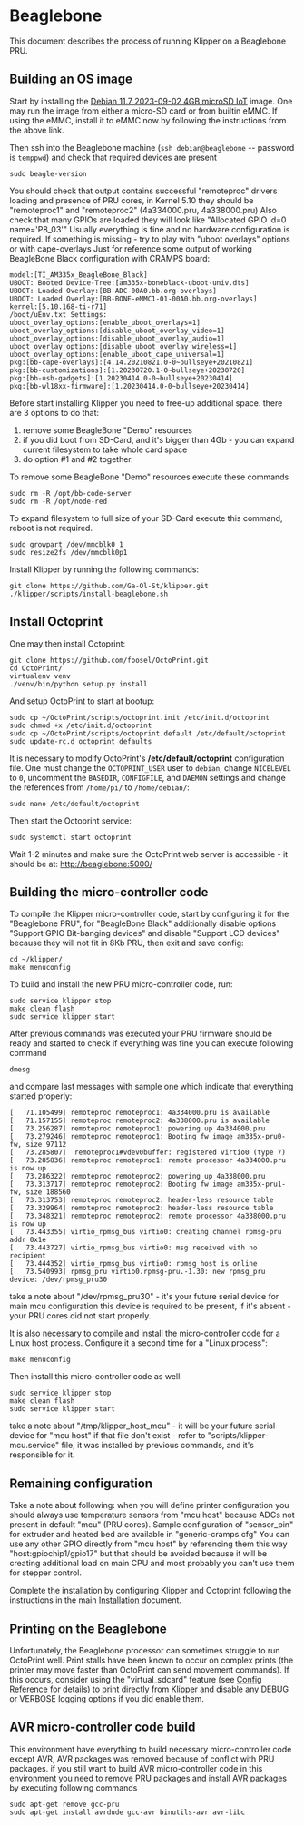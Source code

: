 # Beaglebone

This document describes the process of running Klipper on a Beaglebone
PRU.

## Building an OS image

Start by installing the
[Debian 11.7 2023-09-02 4GB microSD IoT](https://beagleboard.org/latest-images)
image. One may run the image from either a micro-SD card or from
builtin eMMC. If using the eMMC, install it to eMMC now by following
the instructions from the above link.

Then ssh into the Beaglebone machine (`ssh debian@beaglebone` --
password is `temppwd`) and check that required devices are present

```
sudo beagle-version
```
You should check that output contains successful "remoteproc" drivers loading and presence of PRU cores,
in Kernel 5.10 they should be "remoteproc1" and "remoteproc2" (4a334000.pru, 4a338000.pru)
Also check that many GPIOs are loaded they will look like "Allocated GPIO id=0 name='P8_03'" 
Usually everything is fine and no hardware configuration is required. 
If something is missing - try to play with "uboot overlays" options or with cape-overlays
Just for reference some output of working BeagleBone Black configuration with CRAMPS board:
```
model:[TI_AM335x_BeagleBone_Black]
UBOOT: Booted Device-Tree:[am335x-boneblack-uboot-univ.dts]
UBOOT: Loaded Overlay:[BB-ADC-00A0.bb.org-overlays]
UBOOT: Loaded Overlay:[BB-BONE-eMMC1-01-00A0.bb.org-overlays]
kernel:[5.10.168-ti-r71]
/boot/uEnv.txt Settings:
uboot_overlay_options:[enable_uboot_overlays=1]
uboot_overlay_options:[disable_uboot_overlay_video=1]
uboot_overlay_options:[disable_uboot_overlay_audio=1]
uboot_overlay_options:[disable_uboot_overlay_wireless=1]
uboot_overlay_options:[enable_uboot_cape_universal=1]
pkg:[bb-cape-overlays]:[4.14.20210821.0-0~bullseye+20210821]
pkg:[bb-customizations]:[1.20230720.1-0~bullseye+20230720]
pkg:[bb-usb-gadgets]:[1.20230414.0-0~bullseye+20230414]
pkg:[bb-wl18xx-firmware]:[1.20230414.0-0~bullseye+20230414]
```

Before start installing Klipper you need to free-up additional space.
there are 3 options to do that:
1. remove some BeagleBone "Demo" resources
2. if you did boot from SD-Card, and it's bigger than 4Gb - you can expand 
current filesystem to take whole card space
3. do option #1 and #2 together.

To remove some BeagleBone "Demo" resources execute these commands
```
sudo rm -R /opt/bb-code-server
sudo rm -R /opt/node-red
```

To expand filesystem to full size of your SD-Card execute this command, reboot is not required.
```
sudo growpart /dev/mmcblk0 1
sudo resize2fs /dev/mmcblk0p1
```


Install Klipper by running the following
commands:

```
git clone https://github.com/Ga-Ol-St/klipper.git
./klipper/scripts/install-beaglebone.sh
```

## Install Octoprint

One may then install Octoprint:
```
git clone https://github.com/foosel/OctoPrint.git
cd OctoPrint/
virtualenv venv
./venv/bin/python setup.py install
```

And setup OctoPrint to start at bootup:
```
sudo cp ~/OctoPrint/scripts/octoprint.init /etc/init.d/octoprint
sudo chmod +x /etc/init.d/octoprint
sudo cp ~/OctoPrint/scripts/octoprint.default /etc/default/octoprint
sudo update-rc.d octoprint defaults
```

It is necessary to modify OctoPrint's **/etc/default/octoprint**
configuration file. One must change the `OCTOPRINT_USER` user to
`debian`, change `NICELEVEL` to `0`, uncomment the `BASEDIR`, `CONFIGFILE`,
and `DAEMON` settings and change the references from `/home/pi/` to
`/home/debian/`:
```
sudo nano /etc/default/octoprint
```

Then start the Octoprint service:
```
sudo systemctl start octoprint
```
Wait 1-2 minutes and make sure the OctoPrint web server is accessible - it should be at:
[http://beaglebone:5000/](http://beaglebone:5000/)


## Building the micro-controller code

To compile the Klipper micro-controller code, start by configuring it
for the "Beaglebone PRU", for "BeagleBone Black" additionally disable options "Support GPIO Bit-banging devices" 
and disable "Support LCD devices" because they will not fit in 8Kb PRU, then exit and save config:
```
cd ~/klipper/
make menuconfig
```

To build and install the new PRU micro-controller code, run:
```
sudo service klipper stop
make clean flash
sudo service klipper start
```
After previous commands was executed your PRU firmware should be ready and started
to check if everything was fine you can execute following command 
```
dmesg
```
and compare last messages with sample one which indicate that everything started properly:
```
[   71.105499] remoteproc remoteproc1: 4a334000.pru is available
[   71.157155] remoteproc remoteproc2: 4a338000.pru is available
[   73.256287] remoteproc remoteproc1: powering up 4a334000.pru
[   73.279246] remoteproc remoteproc1: Booting fw image am335x-pru0-fw, size 97112
[   73.285807]  remoteproc1#vdev0buffer: registered virtio0 (type 7)
[   73.285836] remoteproc remoteproc1: remote processor 4a334000.pru is now up
[   73.286322] remoteproc remoteproc2: powering up 4a338000.pru
[   73.313717] remoteproc remoteproc2: Booting fw image am335x-pru1-fw, size 188560
[   73.313753] remoteproc remoteproc2: header-less resource table
[   73.329964] remoteproc remoteproc2: header-less resource table
[   73.348321] remoteproc remoteproc2: remote processor 4a338000.pru is now up
[   73.443355] virtio_rpmsg_bus virtio0: creating channel rpmsg-pru addr 0x1e
[   73.443727] virtio_rpmsg_bus virtio0: msg received with no recipient
[   73.444352] virtio_rpmsg_bus virtio0: rpmsg host is online
[   73.540993] rpmsg_pru virtio0.rpmsg-pru.-1.30: new rpmsg_pru device: /dev/rpmsg_pru30
```
take a note about "/dev/rpmsg_pru30" - it's your future serial device for main mcu configuration 
this device is required to be present, if it's absent - your PRU cores did not start properly.

It is also necessary to compile and install the micro-controller code
for a Linux host process. Configure it a second time for a "Linux process":
```
make menuconfig
```

Then install this micro-controller code as well:
```
sudo service klipper stop
make clean flash
sudo service klipper start
```
take a note about "/tmp/klipper_host_mcu" - it will be your future serial device for "mcu host"
if that file don't exist - refer to "scripts/klipper-mcu.service" file, it was installed by 
previous commands, and it's responsible for it.

## Remaining configuration

Take a note about following: when you will define printer configuration you should always
use temperature sensors from "mcu host" because ADCs not present in default "mcu" (PRU cores).
Sample configuration of "sensor_pin" for extruder and heated bed are available in "generic-cramps.cfg"
You can use any other GPIO directly from "mcu host" by referencing them this way "host:gpiochip1/gpio17"
but that should be avoided because it will be creating additional load on main CPU and most probably
you can't use them for stepper control.

Complete the installation by configuring Klipper and Octoprint
following the instructions in
the main [Installation](Installation.md#configuring-octoprint-to-use-klipper) document.

## Printing on the Beaglebone

Unfortunately, the Beaglebone processor can sometimes struggle to run
OctoPrint well. Print stalls have been known to occur on complex
prints (the printer may move faster than OctoPrint can send movement
commands). If this occurs, consider using the "virtual_sdcard" feature
(see [Config Reference](Config_Reference.md#virtual_sdcard) for
details) to print directly from Klipper 
and disable any DEBUG or VERBOSE logging options if you did enable them.


## AVR micro-controller code build 
This environment have everything to build necessary micro-controller code except AVR,
AVR packages was removed because of conflict with PRU packages.
if you still want to build AVR micro-controller code in this environment you need to remove
PRU packages and install AVR packages by executing following commands

```
sudo apt-get remove gcc-pru
sudo apt-get install avrdude gcc-avr binutils-avr avr-libc
```
